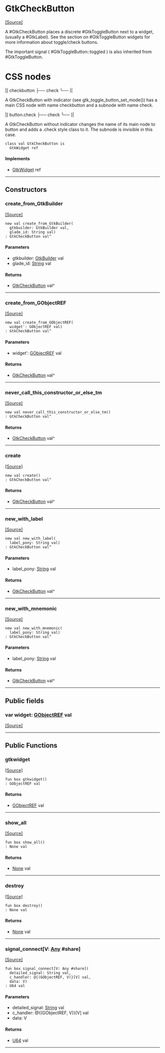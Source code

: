 # GtkCheckButton
<span class="source-link">[[Source]](src/gtk3/GtkCheckButton.md#L6)</span>

A #GtkCheckButton places a discrete #GtkToggleButton next to a widget,
(usually a #GtkLabel). See the section on #GtkToggleButton widgets for
more information about toggle/check buttons.

The important signal ( #GtkToggleButton::toggled ) is also inherited from
#GtkToggleButton.

# CSS nodes

|[<!-- language="plain" -->
checkbutton
├── check
╰── <child>
]|

A GtkCheckButton with indicator (see gtk_toggle_button_set_mode()) has a
main CSS node with name checkbutton and a subnode with name check.

|[<!-- language="plain" -->
button.check
├── check
╰── <child>
]|

A GtkCheckButton without indicator changes the name of its main node
to button and adds a .check style class to it. The subnode is invisible
in this case.


```pony
class val GtkCheckButton is
  GtkWidget ref
```

#### Implements

* [GtkWidget](gtk3-GtkWidget.md) ref

---

## Constructors

### create_from_GtkBuilder
<span class="source-link">[[Source]](src/gtk3/GtkCheckButton.md#L40)</span>


```pony
new val create_from_GtkBuilder(
  gtkbuilder: GtkBuilder val,
  glade_id: String val)
: GtkCheckButton val^
```
#### Parameters

*   gtkbuilder: [GtkBuilder](gtk3-GtkBuilder.md) val
*   glade_id: [String](builtin-String.md) val

#### Returns

* [GtkCheckButton](gtk3-GtkCheckButton.md) val^

---

### create_from_GObjectREF
<span class="source-link">[[Source]](src/gtk3/GtkCheckButton.md#L43)</span>


```pony
new val create_from_GObjectREF(
  widget': GObjectREF val)
: GtkCheckButton val^
```
#### Parameters

*   widget': [GObjectREF](gtk3-..-gobject-GObjectREF.md) val

#### Returns

* [GtkCheckButton](gtk3-GtkCheckButton.md) val^

---

### never_call_this_constructor_or_else_tm
<span class="source-link">[[Source]](src/gtk3/GtkCheckButton.md#L46)</span>


```pony
new val never_call_this_constructor_or_else_tm()
: GtkCheckButton val^
```

#### Returns

* [GtkCheckButton](gtk3-GtkCheckButton.md) val^

---

### create
<span class="source-link">[[Source]](src/gtk3/GtkCheckButton.md#L50)</span>


```pony
new val create()
: GtkCheckButton val^
```

#### Returns

* [GtkCheckButton](gtk3-GtkCheckButton.md) val^

---

### new_with_label
<span class="source-link">[[Source]](src/gtk3/GtkCheckButton.md#L53)</span>


```pony
new val new_with_label(
  label_pony: String val)
: GtkCheckButton val^
```
#### Parameters

*   label_pony: [String](builtin-String.md) val

#### Returns

* [GtkCheckButton](gtk3-GtkCheckButton.md) val^

---

### new_with_mnemonic
<span class="source-link">[[Source]](src/gtk3/GtkCheckButton.md#L56)</span>


```pony
new val new_with_mnemonic(
  label_pony: String val)
: GtkCheckButton val^
```
#### Parameters

*   label_pony: [String](builtin-String.md) val

#### Returns

* [GtkCheckButton](gtk3-GtkCheckButton.md) val^

---

## Public fields

### var widget: [GObjectREF](gtk3-..-gobject-GObjectREF.md) val
<span class="source-link">[[Source]](src/gtk3/GtkCheckButton.md#L36)</span>



---

## Public Functions

### gtkwidget
<span class="source-link">[[Source]](src/gtk3/GtkCheckButton.md#L38)</span>


```pony
fun box gtkwidget()
: GObjectREF val
```

#### Returns

* [GObjectREF](gtk3-..-gobject-GObjectREF.md) val

---

### show_all
<span class="source-link">[[Source]](src/gtk3/GtkWidget.md#L4)</span>


```pony
fun box show_all()
: None val
```

#### Returns

* [None](builtin-None.md) val

---

### destroy
<span class="source-link">[[Source]](src/gtk3/GtkWidget.md#L7)</span>


```pony
fun box destroy()
: None val
```

#### Returns

* [None](builtin-None.md) val

---

### signal_connect\[V: [Any](builtin-Any.md) #share\]
<span class="source-link">[[Source]](src/gtk3/GtkWidget.md#L10)</span>


```pony
fun box signal_connect[V: Any #share](
  detailed_signal: String val,
  c_handler: @{(GObjectREF, V)}[V] val,
  data: V)
: U64 val
```
#### Parameters

*   detailed_signal: [String](builtin-String.md) val
*   c_handler: @{(GObjectREF, V)}[V] val
*   data: V

#### Returns

* [U64](builtin-U64.md) val

---

